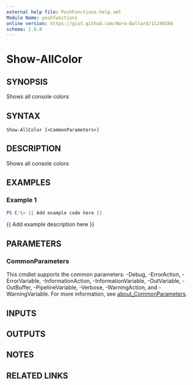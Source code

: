 ```yaml
---
external help file: PoshFunctions-help.xml
Module Name: poshfunctions
online version: https://gist.github.com/Nora-Ballard/11240204
schema: 2.0.0
---
```


# Show-AllColor

## SYNOPSIS
Shows all console colors

## SYNTAX

```
Show-AllColor [<CommonParameters>]
```

## DESCRIPTION
Shows all console colors

## EXAMPLES

### Example 1
```powershell
PS C:\> {{ Add example code here }}
```

{{ Add example description here }}

## PARAMETERS

### CommonParameters
This cmdlet supports the common parameters: -Debug, -ErrorAction, -ErrorVariable, -InformationAction, -InformationVariable, -OutVariable, -OutBuffer, -PipelineVariable, -Verbose, -WarningAction, and -WarningVariable. For more information, see [about_CommonParameters](http://go.microsoft.com/fwlink/?LinkID=113216).

## INPUTS

## OUTPUTS

## NOTES

## RELATED LINKS
